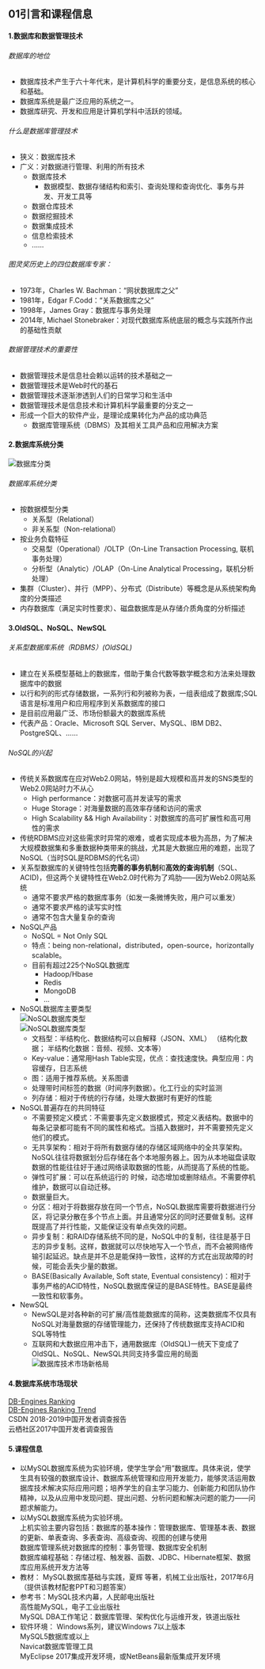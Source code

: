 ## 01引言和课程信息
#### 1.数据库和数据管理技术
###### 数据库的地位
- 数据库技术产生于六十年代末，是计算机科学的重要分支，是信息系统的核心和基础。
- 数据库系统是最广泛应用的系统之一。
- 数据库研究、开发和应用是计算机学科中活跃的领域。  
###### 什么是数据库管理技术  
- 狭义：数据库技术
- 广义：对数据进行管理、利用的所有技术
    + 数据库技术
        * 数据模型、数据存储结构和索引、查询处理和查询优化、事务与并发、开发工具等
    + 数据仓库技术
    + 数据挖掘技术
    + 数据集成技术
    + 信息检索技术
    + ......  
###### 图灵奖历史上的四位数据库专家：
- 1973年，Charles W. Bachman：“网状数据库之父”
- 1981年，Edgar F.Codd：“关系数据库之父”
- 1998年，James Gray：数据库与事务处理
- 2014年, Michael Stonebraker：对现代数据库系统底层的概念与实践所作出的基础性贡献  
###### 数据管理技术的重要性  
- 数据管理技术是信息社会赖以运转的技术基础之一
- 数据管理技术是Web时代的基石
- 数据管理技术逐渐渗透到人们的日常学习和生活中
- 数据管理技术是信息技术和计算机科学最重要的分支之一
- 形成一个巨大的软件产业，是理论成果转化为产品的成功典范
    + 数据库管理系统（DBMS）及其相关工具产品和应用解决方案
#### 2.数据库系统分类
![数据库分类](https://raw.githubusercontent.com/Austen-hub/Austen-hub.github.io/master/basicCourse/images/%E6%95%B0%E6%8D%AE%E5%BA%93%E7%B3%BB%E7%BB%9F%E5%AE%9E%E8%B7%B5-%E6%95%B0%E6%8D%AE%E5%BA%93%E5%88%86%E7%B1%BB.jpg)
###### 数据库系统分类
- 按数据模型分类
    + 关系型（Relational）
    + 非关系型（Non-relational）
- 按业务负载特征
    + 交易型（Operational）/OLTP（On-Line Transaction Processing, 联机事务处理）
    + 分析型（Analytic）/OLAP（On-Line Analytical Processing，联机分析处理）
- 集群（Cluster）、并行（MPP）、分布式（Distribute）等概念是从系统架构角度的分类描述 
- 内存数据库（满足实时性要求）、磁盘数据库是从存储介质角度的分析描述  
#### 3.OldSQL、NoSQL、NewSQL
###### 关系型数据库系统（RDBMS）(OldSQL)
- 建立在关系模型基础上的数据库，借助于集合代数等数学概念和方法来处理数据库中的数据  
- 以行和列的形式存储数据，一系列行和列被称为表，一组表组成了数据库;SQL语言是标准用户和应用程序到关系数据库的接口
- 是目前应用最广泛、市场份额最大的数据库系统
- 代表产品：Oracle、Microsoft SQL Server、MySQL、IBM DB2、PostgreSQL、......  
###### NoSQL的兴起
- 传统关系数据库在应对Web2.0网站，特别是超大规模和高并发的SNS类型的Web2.0网站时力不从心
    + High performance：对数据可高并发读写的需求
    + Huge Storage：对海量数据的高效率存储和访问的需求
    + High Scalability && High Availability：对数据库的高可扩展性和高可用性的需求
- 传统RDBMS应对这些需求时异常的艰难，或者实现成本极为高昂，为了解决大规模数据集和多重数据种类带来的挑战，尤其是大数据应用的难题，出现了NoSQL（当时SQL是RDBMS的代名词）
- 关系型数据库的关键特性包括**完善的事务机制**和**高效的查询机制**（SQL、ACID)，但这两个关键特性在Web2.0时代称为了鸡肋——因为Web2.0网站系统
    + 通常不要求严格的数据库事务（如发一条微博失败，用户可以重发）
    + 通常不要求严格的读写实时性
    + 通常不包含大量复杂的查询
- NoSQL产品
    + NoSQL = Not Only SQL
    + 特点：being non-relational，distributed，open-source，horizontally scalable。
    + 目前有超过225个NoSQL数据库
        * Hadoop/Hbase
        * Redis
        * MongoDB
        * ...
- NoSQL数据库主要类型    
![NoSQL数据库类型](https://github.com/Austen-hub/Austen-hub.github.io/blob/master/basicCourse/images/%E6%95%B0%E6%8D%AE%E5%BA%93%E7%B3%BB%E7%BB%9F%E5%AE%9E%E8%B7%B5-NoSQL%E6%95%B0%E6%8D%AE%E5%BA%93%E7%B1%BB%E5%9E%8B1.jpg?raw=true)  
![NoSQL数据库类型](https://github.com/Austen-hub/Austen-hub.github.io/blob/master/basicCourse/images/%E6%95%B0%E6%8D%AE%E5%BA%93%E7%B3%BB%E7%BB%9F%E5%AE%9E%E8%B7%B5-NoSQL%E6%95%B0%E6%8D%AE%E5%BA%93%E7%B1%BB%E5%9E%8B2.jpg?raw=true)
    + 文档型：半结构化、数据结构可以自解释（JSON、XML） （结构化数据； 半结构化数据：音频、视频、文本等）
    + Key-value：通常用Hash Table实现，优点：查找速度快。典型应用：内容缓存，日志系统
    + 图：适用于推荐系统。关系图谱
    + 处理带时间标签的数据（时间序列数据）。化工行业的实时监测
    + 列存储：相对于传统的行存储，处理大数据时有更好的性能
- NoSQL普遍存在的共同特征
    + 不需要预定义模式：不需要事先定义数据模式，预定义表结构。数据中的每条记录都可能有不同的属性和格式。当插入数据时，并不需要预先定义他们的模式。
    + 无共享架构：相对于将所有数据存储的存储区域网络中的全共享架构。NoSQL往往将数据划分后存储在各个本地服务器上。因为从本地磁盘读取数据的性能往往好于通过网络读取数据的性能，从而提高了系统的性能。
    + 弹性可扩展：可以在系统运行的 时候，动态增加或删除结点。不需要停机维护，数据可以自动迁移。
    + 数据量巨大。
    + 分区：相对于将数据存放在同一个节点，NoSQL数据库需要将数据进行分区，将记录分散在多个节点上面。并且通常分区的同时还要做复制。这样既提高了并行性能，又能保证没有单点失效的问题。
    + 异步复制：和RAID存储系统不同的是，NoSQL中的复制，往往是基于日志的异步复制。这样，数据就可以尽快地写入一个节点，而不会被网络传输引起延迟。缺点是并不总是能保持一致性，这样的方式在出现故障的时候，可能会丢失少量的数据。
    + BASE(Basically Available, Soft state, Eventual consistency)：相对于事务严格的ACID特性，NoSQL数据库保证的是BASE特性。BASE是最终一致性和软事务。
- NewSQL
    + NewSQL是对各种新的可扩展/高性能数据库的简称，这类数据库不仅具有NoSQL对海量数据的存储管理能力，还保持了传统数据库支持ACID和SQL等特性
    + 互联网和大数据应用冲击下，通用数据库（OldSQL)一统天下变成了OldSQL、NoSQL、NewSQL共同支持多雷应用的局面  
![数据库技术市场新格局](https://github.com/Austen-hub/Austen-hub.github.io/blob/master/basicCourse/images/%E6%95%B0%E6%8D%AE%E5%BA%93%E7%B3%BB%E7%BB%9F%E5%AE%9E%E8%B7%B5-%E6%95%B0%E6%8D%AE%E5%BA%93%E6%8A%80%E6%9C%AF%E5%B8%82%E5%9C%BA%E6%96%B0%E6%A0%BC%E5%B1%80.jpg?raw=true)
#### 4.数据库系统市场现状  
[DB-Engines Ranking](http://db-engines.com/en/ranking)  
[DB-Engines Ranking Trend](https://db-engines.com/en/ranking_trend)  
CSDN 2018-2019中国开发者调查报告  
云栖社区2017中国开发者调查报告
#### 5.课程信息
- 以MySQL数据库系统为实验环境，使学生学会“用”数据库。具体来说，使学生具有较强的数据库设计、数据库系统管理和应用开发能力，能够灵活运用数据库技术解决实际应用问题；培养学生的自主学习能力、创新能力和团队协作精神，以及从应用中发现问题、提出问题、分析问题和解决问题的能力——问题求解能力。
- 以MySQL数据库系统为实验环境。  
上机实验主要内容包括：数据库的基本操作：管理数据库、管理基本表、数据的更新、单表查询、多表查询、高级查询、视图的创建与使用  
数据库管理系统对数据库的控制：事务管理、数据库安全机制  
数据库编程基础：存储过程、触发器、函数、JDBC、Hibernate框架、数据库应用系统开发方法等
- 教材：  MySQL数据库基础与实践，夏辉 等著，机械工业出版社，2017年6月（提供该教材配套PPT和习题答案） 
- 参考书：MySQL技术内幕，人民邮电出版社  
高性能MySQL，电子工业出版社  
MySQL DBA工作笔记：数据库管理、架构优化与运维开发，铁道出版社  
- 软件环境：
Windows系列，建议Windows 7以上版本  
MySQL5数据库或以上   
Navicat数据库管理工具  
MyEclipse 2017集成开发环境，或NetBeans最新版集成开发环境







